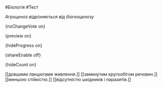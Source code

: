 #Біологія #Тест

*Агроценоз відрізняється від біогеоценозу*

{noChangeVote on}

{preview on}

{hideProgress on}

{shareEnable off}

{hideCount on}

[[довшими ланцюгами живлення.]]
[[замкнутим кругообігом речовин.]]
[[меншою стійкістю.]]
[[відсутністю шкідників і паразитів.]]
